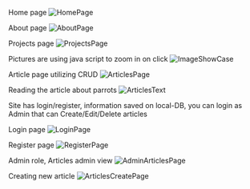 Home page
![HomePage](https://github.com/PouloGit/PersonalWebsite/assets/162190865/be96b264-b535-407a-97b5-00f3cc71ffd6)

About page
![AboutPage](https://github.com/PouloGit/PersonalWebsite/assets/162190865/37799879-8fb3-4ce0-9015-87f368b73aba)

Projects page
![ProjectsPage](https://github.com/PouloGit/PersonalWebsite/assets/162190865/7a77bf68-4237-4c04-b82f-f99236c91c05)

Pictures are using java script to zoom in on click
![ImageShowCase](https://github.com/PouloGit/PersonalWebsite/assets/162190865/4ae73982-f2bb-468b-9df6-e5d62f7d07a2)

Article page utilizing CRUD
![ArticlesPage](https://github.com/PouloGit/PersonalWebsite/assets/162190865/f414899c-33b1-456f-9845-cc1479e6dffa)

Reading the article about parrots
![ArticlesText](https://github.com/PouloGit/PersonalWebsite/assets/162190865/92fd723a-ffc7-452b-9fd6-b46b7de484c6)

Site has login/register, information saved on local-DB, you can login as Admin that can Create/Edit/Delete articles

Login page
![LoginPage](https://github.com/PouloGit/PersonalWebsite/assets/162190865/b9554eb8-be3a-45d0-abf5-18157fd29f7f)

Register page
![RegisterPage](https://github.com/PouloGit/PersonalWebsite/assets/162190865/9378028a-812f-431b-81dd-a9880d3500df)

Admin role, Articles admin view
![AdminArticlesPage](https://github.com/PouloGit/PersonalWebsite/assets/162190865/59fbd156-feaa-4661-8cdb-2e551417ce98)

Creating new article
![ArticlesCreatePage](https://github.com/PouloGit/PersonalWebsite/assets/162190865/d5819783-773c-42ca-9aab-ab2e6bda453e)
